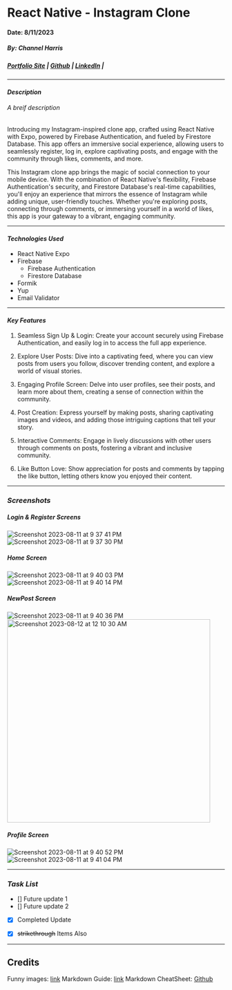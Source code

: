 # React Native - Instagram Clone
#### Date: 8/11/2023
##### By: Channel Harris 

##### [Portfolio Site](https://www.channelharris.com/) | [Github](https://github.com/NellyNel520) | [LinkedIn](https://www.linkedin.com/in/channelharris/) |

***

#### ***Description***
###### A breif description
Introducing my Instagram-inspired clone app, crafted using React Native with Expo, powered by Firebase Authentication, and fueled by Firestore Database. This app offers an immersive social experience, allowing users to seamlessly register, log in, explore captivating posts, and engage with the community through likes, comments, and more.

This Instagram clone app brings the magic of social connection to your mobile device. With the combination of React Native's flexibility, Firebase Authentication's security, and Firestore Database's real-time capabilities, you'll enjoy an experience that mirrors the essence of Instagram while adding unique, user-friendly touches. Whether you're exploring posts, connecting through comments, or immersing yourself in a world of likes, this app is your gateway to a vibrant, engaging community.
***

#### ***Technologies Used*** 
* React Native Expo
* Firebase
    * Firebase Authentication 
    * Firestore Database
* Formik
* Yup
* Email Validator

***

#### ***Key Features***
1. Seamless Sign Up & Login: Create your account securely using Firebase Authentication, and easily log in to access the full app experience.

2. Explore User Posts: Dive into a captivating feed, where you can view posts from users you follow, discover trending content, and explore a world of visual stories.

3. Engaging Profile Screen: Delve into user profiles, see their posts, and learn more about them, creating a sense of connection within the community.

4. Post Creation: Express yourself by making posts, sharing captivating images and videos, and adding those intriguing captions that tell your story.

5. Interactive Comments: Engage in lively discussions with other users through comments on posts, fostering a vibrant and inclusive community.

6. Like Button Love: Show appreciation for posts and comments by tapping the like button, letting others know you enjoyed their content.
***
### ***Screenshots***
##### Login & Register Screens
![Screenshot 2023-08-11 at 9 37 41 PM](https://github.com/NellyNel520/ReactNative-InstagramClone/assets/117863144/a4329a9e-53a1-4253-8ddc-cc26d2cd01e5)
![Screenshot 2023-08-11 at 9 37 30 PM](https://github.com/NellyNel520/ReactNative-InstagramClone/assets/117863144/38d04354-43f9-4a38-b5fd-9502b1af0b9f)



##### Home Screen
![Screenshot 2023-08-11 at 9 40 03 PM](https://github.com/NellyNel520/ReactNative-InstagramClone/assets/117863144/ab691300-f56a-4192-866c-7ed7f64297d9)
![Screenshot 2023-08-11 at 9 40 14 PM](https://github.com/NellyNel520/ReactNative-InstagramClone/assets/117863144/e0b112cd-990e-424a-9036-5a5d533fb29e)



##### NewPost Screen
![Screenshot 2023-08-11 at 9 40 36 PM](https://github.com/NellyNel520/ReactNative-InstagramClone/assets/117863144/50e2f2dc-51c2-4a5a-9c85-f26bbd5be99f)
<img width="470" alt="Screenshot 2023-08-12 at 12 10 30 AM" src="https://github.com/NellyNel520/ReactNative-InstagramClone/assets/117863144/798e9f86-2db2-4ca8-ae13-a29c7931752f">


##### Profile Screen
![Screenshot 2023-08-11 at 9 40 52 PM](https://github.com/NellyNel520/ReactNative-InstagramClone/assets/117863144/9039a4e9-9f95-4ef1-8afe-49e772cabb7a)
![Screenshot 2023-08-11 at 9 41 04 PM](https://github.com/NellyNel520/ReactNative-InstagramClone/assets/117863144/1798f4a1-a563-4278-ba33-6b0d1df5fb53)





*** 
### ***Task List***
- [] Future update 1
- [] Future update 2
- [x] Completed Update
- [x] ~~strikethrough~~ Items Also


***
## Credits
Funny images: [link]()
Markdown Guide: [link]()
Markdown CheatSheet: [Github]()
